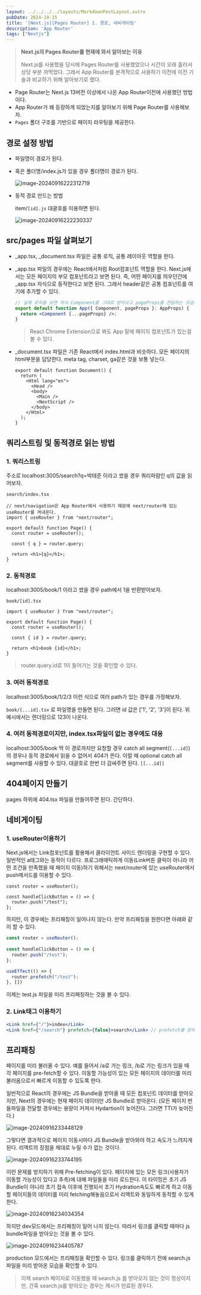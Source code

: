 ```yaml
---
layout: ../../../../layouts/MarkdownPostLayout.astro
pubDate: 2024-10-15
title: '[Next.js][Pages Router] 1. 경로, 네비게이팅'
description: 'App Router'
tags: ["Nextjs"]
---
```


> **Next.js의 Pages Router를 현재에 와서 알아보는 이유**
>
> Next.js를 사용했을 당시에 Pages Router를 사용했었으나 시간이 오래 흘러서 상당 부분 까먹었다.
> 그래서 App Router를 본격적으로 사용하기 이전에 이전 기술과 비교하기 위해 알아보기로 했다.

- Page Router는 Next.js 13버전 이상에서 나온 App Router이전에 사용했던 방법이다.
- App Router가 왜 등장하게 되었는지를 알아보기 위해 Page Router를 사용해보자.
- `Pages` 폴더 구조를 기반으로 페이지 라우팅을 제공한다.



## 경로 설정 방법

- 파일명이 경로가 된다.

- 혹은 폴더명/index.js가 있을 경우 폴더명이 경로가 된다.

  ![image-20240916222312719](../images/image-20240916222312719.png)

- 동적 경로 만드는 방법

  item/`[id].js` 대괄호를 이용하면 된다.

  ![image-20240916222230337](../images/image-20240916222230337.png)

## src/pages 파일 살펴보기

- _app.tsx, _document.tsx 파일은 공통 로직, 공통 레이아웃 역할을 한다.

- _app.tsx 파일의 경우에는 React에서처럼 Root컴포넌트 역할을 한다. Next.js에서는 모든 페이지의 부모 컴포넌트라고 보면 된다. 즉, 어떤 페이지를 띄우던간에 _app.tsx 자식으로 동작한다고 보면 된다. 그래서 header같은 공통 컴포넌트를 여기에 추가할 수 있다.

  ```jsx
  // 실제 로직을 보면 자식 Component를 그대로 받아오고 pageProps를 전달하는 모습이다.
  export default function App({ Component, pageProps }: AppProps) {
    return <Component {...pageProps} />;
  }
  ```

  > React Chrome Extension으로 봐도 App 밑에 페이지 컴포넌트가 있는걸 볼 수 있다.

- _document.tsx 파일은 기존 React에서 index.html과 비슷하다. 모든 페이지의 html부분을 담당한다. meta tag, charset, ga같은 것을 보통 넣는다.

  ```tsx
  export default function Document() {
    return (
      <Html lang="en">
        <Head />
        <body>
          <Main />
          <NextScript />
        </body>
      </Html>
    );
  }
  ```



## 쿼리스트링 및 동적경로 읽는 방법

### 1. 쿼리스트링

주소로 localhost:3005/search?q=박태준 이라고 썼을 경우 쿼리파람인 q의 값을 읽어보자.

`search/index.tsx`

```tsx
// next/navigation은 App Router에서 사용하기 때문에 next/router에 있는 useRouter를 꺼내온다.
import { useRouter } from "next/router";

export default function Page() {
  const router = useRouter();

  const { q } = router.query;

  return <h1>{q}</h1>;
}
```



### 2. 동적경로

localhost:3005/book/1 이라고 썼을 경우 path에서 1을 반환받아보자.

`book/[id].tsx`

```tsx
import { useRouter } from "next/router";

export default function Page() {
  const router = useRouter();

  const { id } = router.query;

  return <h1>book {id}</h1>;
}
```

> router.query.id로 1이 들어가는 것을 확인할 수 있다.



### 3. 여러 동적경로

localhost:3005/book/1/2/3 이런 식으로 여러 path가 있는 경우를 가정해보자.

`book/[...id].tsx` 로 파일명을 만들면 된다. 그러면 id 값은 ['1', '2', '3']이 된다. 위 예시에서는 렌더링으로 123이 나온다.



### 4. 여러 동적경로이지만, index.tsx파일이 없는 경우에도 대응

localhost:3005/book 딱 이 경로까지만 요청할 경우 catch all segment(`[...id]`)의 경우나 동적 경로에서 읽을 수 없어서 404가 뜬다. 이럴 때 optional catch all segment를 사용할 수 있다. 대괄호로 한번 더 감싸주면 된다. `[[...id]]`



## 404페이지 만들기

pages 하위에 404.tsx 파일을 만들어주면 된다. 간단하다.



## 네비게이팅

### 1. useRouter이용하기

Next.js에서는 Link컴포넌트를 활용해서 클라이언트 사이드 렌더링을 구현할 수 있다. 일반적인 a태그와는 동작이 다르다. 프로그래매틱하게 이동(Link버튼 클릭이 아니라 어떤 조건을 만족했을 때 페이지 이동)하기 위해서는 next/router에 있는 useRouter에서 push메서드를 이용할 수 있다.

```tsx
const router = useRouter();
  
const handleClickButton = () => {
  router.push("/test");
};
```

하지만, 이 경우에는 프리패칭이 일어나지 않는다. 만약 프리패칭을 원한다면 아래와 같이 할 수 있다.

```js
const router = useRouter();
  
const handleClickButton = () => {
  router.push("/test");
};

useEffect(() => {
  router.prefetch("/test");
}, [])
```

이제는 test.js 파일을 미리 프리패칭하는 것을 볼 수 있다.



### 2. Link태그 이용하기

```jsx
<Link href={"/"}>index</Link>
<Link href={"/search"} prefetch={false}>search</Link> // prefetch를 원하지 않을 경우.
```







## 프리패칭

페이지를 미리 불러올 수 있다. 예를 들어서 /a로 가는 링크, /b로 가는 링크가 있을 때 각 페이지를 pre-fetch할 수 있다. 이동할 가능성이 있는 모든 페이지의 데이터를 미리 불러옴으로서 빠르게 이동할 수 있도록 한다.

일반적으로 React의 경우에는 JS Bundle을 받아올 때 모든 컴포넌트 데이터를 받아오지만, Next의 경우에는 현재 페이지 데이터만 JS Bundle로 받아온다. (모든 페이지 번들파일을 전달할 경우에는 용량이 커져서 Hydartion이 늦어진다. 그러면 TTI가 늦어진다.)

![image-20240916233448129](../images/image-20240916233448129.png)



그렇다면 결과적으로 페이지 이동시마다 JS Bundle을 받아와야 하고 속도가 느려지게 된다. 리액트의 장점을 제대로 누릴 수가 없는 것이다.

![image-20240916233744195](../images/image-20240916233744195.png)



이런 문제를 방지하기 위해 Pre-fetching이 있다. 페이지에 있는 모든 링크(사용자가 이동할 가능성이 있다고 추측)에 대해 파일들을 미리 로드한다. 이 타이밍은 초기 JS Bundle이 아니라 초기 접속 이후에 진행되서 초기 Hydration속도도 빠르게 하고 이동할 페이지들의 데이터를 미리 fetching해놓음으로서 리액트와 동일하게 동작할 수 있게 한다.

![image-20240916234034354](../images/image-20240916234034354.png)



하지만 dev모드에서는 프리패칭이 일어 나지 않는다. 따라서 링크를 클릭할 때마다 js bundle파일을 받아오는 것을 볼 수 있다.

![image-20240916234405787](../images/image-20240916234405787.png)

production 모드에서는 프리패칭을 확인할 수 있다. 링크를 클릭하기 전에 search.js 파일을 미리 받아온 모습을 확인할 수 있다.

> 이제 search 페이지로 이동했을 때 search.js 를 받아오지 않는 것이 정상이지만, 간혹 search.js를 받아오는 경우는 캐시가 만료된 경우다.



